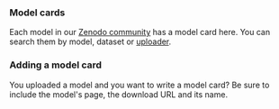 ### Model cards

Each model in our [Zenodo community](https://zenodo.org/communities/asteroid-models) 
has a model card here. 
You can search them by model, dataset or [uploader](./by_username).

### Adding a model card
You uploaded a model and you want to write a model card? 
Be sure to include the model's page, the download URL and its name.
